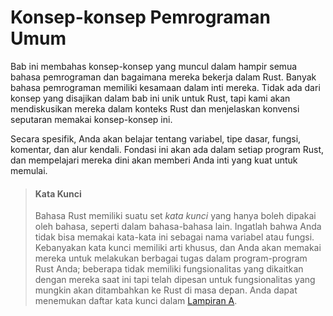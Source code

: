 # Konsep-konsep Pemrograman Umum

Bab ini membahas konsep-konsep yang muncul dalam hampir semua bahasa
pemrograman dan bagaimana mereka bekerja dalam Rust. Banyak bahasa pemrograman
memiliki kesamaan dalam inti mereka. Tidak ada dari konsep yang disajikan
dalam bab ini unik untuk Rust, tapi kami akan mendiskusikan mereka dalam
konteks Rust dan menjelaskan konvensi seputaran memakai konsep-konsep ini.

Secara spesifik, Anda akan belajar tentang variabel, tipe dasar, fungsi,
komentar, dan alur kendali. Fondasi ini akan ada dalam setiap program Rust,
dan mempelajari mereka dini akan memberi Anda inti yang kuat untuk memulai.

> #### Kata Kunci
>
> Bahasa Rust memiliki suatu set *kata kunci* yang hanya boleh dipakai oleh
> bahasa, seperti dalam bahasa-bahasa lain. Ingatlah bahwa Anda tidak bisa
> memakai kata-kata ini sebagai nama variabel atau fungsi. Kebanyakan kata
> kunci memiliki arti khusus, dan Anda akan memakai mereka untuk melakukan
> berbagai tugas dalam program-program Rust Anda; beberapa tidak memiliki
> fungsionalitas yang dikaitkan dengan mereka saat ini tapi telah dipesan
> untuk fungsionalitas yang mungkin akan ditambahkan ke Rust di masa depan.
> Anda dapat menemukan daftar kata kunci dalam [Lampiran A][appendix_a].

[appendix_a]: appendix-01-keywords.md
